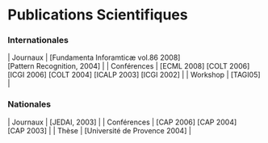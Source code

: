 # Publications Scientifiques

### Internationales 

| Journaux      | [Fundamenta&nbsp;Inforamticæ&nbsp;vol.86&nbsp;2008] [Pattern&nbsp;Recognition,&nbsp;2004]  |
| Conférences   | [ECML&nbsp;2008] [COLT&nbsp;2006] [ICGI&nbsp;2006] [COLT&nbsp;2004] [ICALP&nbsp;2003] [ICGI&nbsp;2002] |
| Workshop      | [TAGI05] |

### Nationales

| Journaux    | [JEDAI,&nbsp;2003]                              |
| Conférences | [CAP&nbsp;2006] [CAP&nbsp;2004] [CAP&nbsp;2003] |
| Thèse      | [Université&nbsp;de&nbsp;Provence&nbsp;2004]    |

